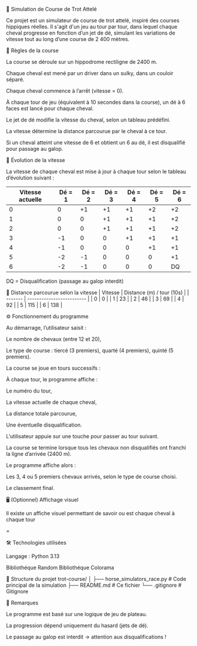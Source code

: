 🐴 Simulation de Course de Trot Attelé

Ce projet est un simulateur de course de trot attelé, inspiré des courses hippiques réelles. Il s'agit d'un jeu au tour par tour, dans lequel chaque cheval progresse en fonction d’un jet de dé, simulant les variations de vitesse tout au long d’une course de 2 400 mètres.

📜 Règles de la course

La course se déroule sur un hippodrome rectiligne de 2400 m.

Chaque cheval est mené par un driver dans un sulky, dans un couloir séparé.

Chaque cheval commence à l’arrêt (vitesse = 0).

À chaque tour de jeu (équivalent à 10 secondes dans la course), un dé à 6 faces est lancé pour chaque cheval.

Le jet de dé modifie la vitesse du cheval, selon un tableau prédéfini.

La vitesse détermine la distance parcourue par le cheval à ce tour.

Si un cheval atteint une vitesse de 6 et obtient un 6 au dé, il est disqualifié pour passage au galop.

🎲 Évolution de la vitesse

La vitesse de chaque cheval est mise à jour à chaque tour selon le tableau d’évolution suivant :

| Vitesse actuelle | Dé = 1 | Dé = 2 | Dé = 3 | Dé = 4 | Dé = 5 | Dé = 6 |
| ---------------- | ------ | ------ | ------ | ------ | ------ | ------ |
| 0                | 0      | +1     | +1     | +1     | +2     | +2     |
| 1                | 0      | 0      | +1     | +1     | +1     | +2     |
| 2                | 0      | 0      | +1     | +1     | +1     | +2     |
| 3                | -1     | 0      | 0      | +1     | +1     | +1     |
| 4                | -1     | 0      | 0      | 0      | +1     | +1     |
| 5                | -2     | -1     | 0      | 0      | 0      | +1     |
| 6                | -2     | -1     | 0      | 0      | 0      | DQ     |


DQ = Disqualification (passage au galop interdit)

🏁 Distance parcourue selon la vitesse
| Vitesse | Distance (m) / tour (10s) |
| ------- | ------------------------- |
| 0       | 0                         |
| 1       | 23                        |
| 2       | 46                        |
| 3       | 69                        |
| 4       | 92                        |
| 5       | 115                       |
| 6       | 138                       |

⚙️ Fonctionnement du programme

Au démarrage, l’utilisateur saisit :

Le nombre de chevaux (entre 12 et 20),

Le type de course : tiercé (3 premiers), quarté (4 premiers), quinté (5 premiers).

La course se joue en tours successifs :

À chaque tour, le programme affiche :

Le numéro du tour,

La vitesse actuelle de chaque cheval,

La distance totale parcourue,

Une éventuelle disqualification.

L’utilisateur appuie sur une touche pour passer au tour suivant.

La course se termine lorsque tous les chevaux non disqualifiés ont franchi la ligne d’arrivée (2400 m).

Le programme affiche alors :

Les 3, 4 ou 5 premiers chevaux arrivés, selon le type de course choisi.

Le classement final.

🖥️ (Optionnel) Affichage visuel

Il existe un affiche visuel permettant de savoir ou est chaque cheval à chaque tour

=

🛠️ Technologies utilisées

Langage : Python 3.13

Bibliothéque Random
Bibliothéque Colorama

📂 Structure du projet
trot-course/
│
├── horse_simulators_race.py         # Code principal de la simulation
├── README.md                        # Ce fichier
└── .gitignore                       # Gitignore

📌 Remarques

Le programme est basé sur une logique de jeu de plateau.

La progression dépend uniquement du hasard (jets de dé).

Le passage au galop est interdit → attention aux disqualifications !

